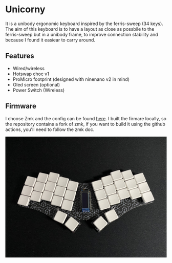 # Unicorny
It is a unibody ergonomic keyboard inspired by the ferris-sweep (34 keys).
The aim of this keyboard is to have a layout as close as possbile to the ferris-sweep but in a unibody frame, 
to improve connection stability and because I found it easiear to carry around.

## Features
- Wired/wireless
- Hotswap choc v1
- ProMicro footprint (designed with ninenano v2 in mind)
- Oled screen (optional)
- Power Switch (Wireless)

## Firmware
I choose Zmk and the config can be found [here](https://github.com/Riccardo-merli94/zmk/tree/main/app/boards/shields/unicorny).
I built the firmare locally, so the repository contains a fork of zmk, if you want to build it using the github actions, you'll need to follow the zmk doc.

![unicorny](https://github.com/Riccardo-merli94/Unicorny/blob/main/IMG_0946.jpg?raw=true)
